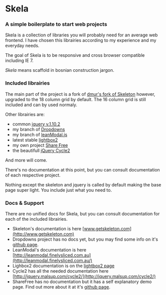 # Skela
### A simple boilerplate to start web projects

Skela is a collection of libraries you will probably need for an average web frontend. I have chosen this librairies according to my experience and my everyday needs.

The goal of Skela is to be responsive and cross browser compatible including IE 7.

*Skela* means scaffold in bosnian construction jargon.

### Included librairies

The main part of the project is a fork of [dmur's fork of Skeleton](https://github.com/dmur/Skeleton) however, upgraded to the 18 column grid by default. The 16 column grid is still included and can by used normaly.

Other librairies are:

* common [jquery v.1.10.2](http://jquery.com/download/)
* my branch of [Dropdowns](https://github.com/gresakg/dropdowns)
* my branch of [leanModal.js](https://github.com/gresakg/leanModal.js)
* latest stable [lightbox2](https://github.com/lokesh/lightbox2)
* my own project [Share Free](https://github.com/gresakg/ShareFree)
* the beautifull [jQuery Cycle2](http://jquery.malsup.com/cycle2/)

And more will come.

There's no documentation at this point, but you can consult documentation of each respective project.

Nothing except the skeleton and jquery is called by default making the base page super light. You include just what you need to.

### Docs & Support
There are no unified docs for Skela, but you can consult documentation for each of the included librairies.

* Skeleton's documentation is here [www.getskeleton.com](http://www.getskeleton.com)
* Dropdowns project has no docs yet, but you may find some info on it's [github page](https://github.com/gresakg/dropdowns).
* LeanModal's documentation is here [http://leanmodal.finelysliced.com.au](http://leanmodal.finelysliced.com.au/)
* Lighbox2 documentation is on the [lightbox2 page](http://lokeshdhakar.com/projects/lightbox2/)
* Cycle2 has all the needed documentation here [http://jquery.malsup.com/cycle2/](http://jquery.malsup.com/cycle2/)
* ShareFree has no documentation but it has a self explanatory demo page. Find out more about it at it's [github page](https://github.com/gresakg/ShareFree).